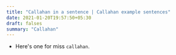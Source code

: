 ```yaml
---
title: "Callahan in a sentence | Callahan example sentences"
date: 2021-01-20T19:57:50+05:30
draft: falses
summary: "Callahan"
---
```

- Here's one for miss `callahan`.
                 
